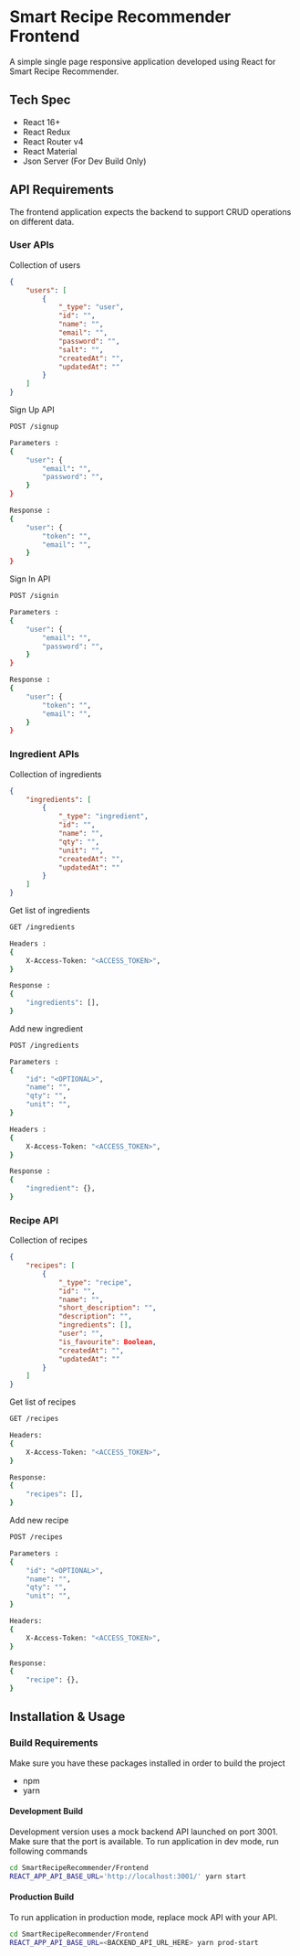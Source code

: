 # Smart Recipe Recommender Frontend

A simple single page responsive application developed using React for Smart Recipe Recommender.

## Tech Spec

* React 16+
* React Redux 
* React Router v4
* React Material
* Json Server (For Dev Build Only)

## API Requirements

The frontend application expects the backend to support CRUD operations on different data. 

### User APIs

Collection of users 

```json
{ 
    "users": [
        { 
            "_type": "user", 
            "id": "", 
            "name": "", 
            "email": "", 
            "password": "", 
            "salt": "", 
            "createdAt": "", 
            "updatedAt": "" 
        }
    ]
}
```

Sign Up API

```bash
POST /signup

Parameters : 
{
    "user": {
        "email": "",
        "password": "",
    }
}

Response :
{
    "user": {
        "token": "",
        "email": "",
    }
}
```

Sign In API

```bash
POST /signin

Parameters : 
{
    "user": {
        "email": "",
        "password": "",
    }
}

Response :
{
    "user": {
        "token": "",
        "email": "",
    }
}
```

### Ingredient APIs

Collection of ingredients

```json
{ 
    "ingredients": [
        { 
            "_type": "ingredient", 
            "id": "", 
            "name": "", 
            "qty": "", 
            "unit": "", 
            "createdAt": "", 
            "updatedAt": "" 
        }
    ]
}
```

Get list of ingredients

```bash
GET /ingredients

Headers : 
{
    X-Access-Token: "<ACCESS_TOKEN>",
}

Response : 
{
    "ingredients": [],
}
```

Add new ingredient

```bash
POST /ingredients

Parameters : 
{
    "id": "<OPTIONAL>",
    "name": "",
    "qty": "",
    "unit": "",
}

Headers : 
{
    X-Access-Token: "<ACCESS_TOKEN>",
}

Response : 
{
    "ingredient": {},
}
```

### Recipe API

Collection of recipes

```json
{ 
    "recipes": [
        { 
            "_type": "recipe", 
            "id": "", 
            "name": "", 
            "short_description": "", 
            "description": "", 
            "ingredients": [], 
            "user": "",
            "is_favourite": Boolean, 
            "createdAt": "", 
            "updatedAt": "" 
        }
    ]
}
```

Get list of recipes

```bash
GET /recipes

Headers: 
{
    X-Access-Token: "<ACCESS_TOKEN>",
}

Response: 
{
    "recipes": [],
}
```

Add new recipe

```bash
POST /recipes

Parameters : 
{
    "id": "<OPTIONAL>",
    "name": "",
    "qty": "",
    "unit": "",
}

Headers: 
{
    X-Access-Token: "<ACCESS_TOKEN>",
}

Response: 
{
    "recipe": {},
}
```

## Installation & Usage

### Build Requirements

Make sure you have these packages installed in order to build the project

* npm
* yarn

#### Development Build

Development version uses a mock backend API launched on port 3001. Make sure that the port is available. To run application in dev mode, run following commands

```bash
cd SmartRecipeRecommender/Frontend
REACT_APP_API_BASE_URL='http://localhost:3001/' yarn start
```

#### Production Build

To run application in production mode, replace mock API with your API. 

```bash
cd SmartRecipeRecommender/Frontend
REACT_APP_API_BASE_URL=<BACKEND_API_URL_HERE> yarn prod-start
```